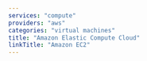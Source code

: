 ```yaml
---
services: "compute"
providers: "aws"
categories: "virtual machines"
title: "Amazon Elastic Compute Cloud"
linkTitle: "Amazon EC2"
---
```

